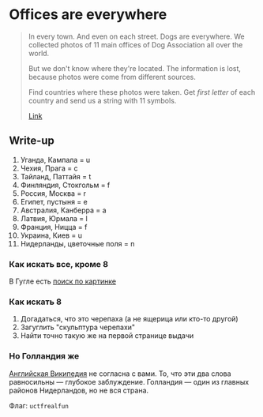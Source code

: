 # Offices are everywhere

> In every town. And even on each street. Dogs are everywhere. We collected photos of 11 main offices of Dog Association all over the world.
> 
> But we don't know where they're located. The information is lost, because photos were come from different sources.
> 
> Find countries where these photos were taken. Get *first letter* of each country and send us a string with 11 symbols.
>
> [Link](https://yadi.sk/d/4Rkm7t4W3Ep9zV)

## Write-up
1. Уганда, Кампала = u
2. Чехия, Прага = c
3. Тайланд, Паттайя = t
4. Финляндия, Стокгольм = f
5. Россия, Москва = r
6. Египет, пустыня = e
7. Австралия, Канберра = a
8. Латвия, Юрмала = l
9. Франция, Ницца = f
10. Украина, Киев = u
11. Нидерланды, цветочные поля = n

### Как искать все, кроме 8
В Гугле есть [поиск по картинке](https://google.com/imghp/)

### Как искать 8
1. Догадаться, что это черепаха (а не ящерица или кто-то другой)
2. Загуглить "скульптура черепахи"
3. Найти точно такую же на первой странице выдачи

### Но Голландия же
[Английская Википедия](https://en.wikipedia.org/wiki/Holland) не согласна с вами. То, что эти два слова равносильны — глубокое заблуждение. Голландия — один из главных районов Нидерландов, но не вся страна.

Флаг: `uctfrealfun`
